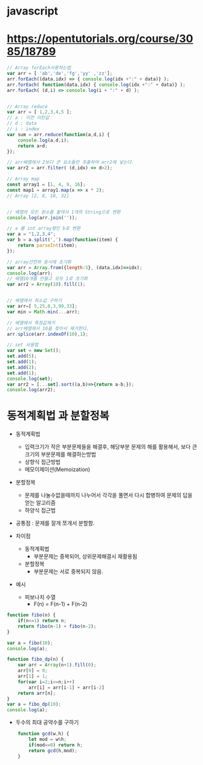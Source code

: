 # javascript
# https://opentutorials.org/course/3085/18789



```javascript
// Array forEach사용하는법 
var arr = [ 'ab','de','fg','yy' ,'zz'];
arr.forEach((data,idx) => { console.log(idx +":" + data)} );
arr.forEach( function(data,idx) { console.log(idx +":" + data)} );
arr.forEach( (d,i) => console.log(i + ":" + d) );


// Array reduce
var arr = [ 1,2,3,4,5 ];
// a : 이전 리턴값
// d : data
// i : index 
var sum = arr.reduce(function(a,d,i) { 
    console.log(a,d,i);
    return a+d;
});

// arr배열에서 2보다 큰 요소들만 추출하여 arr2에 넣는다.
var arr2 = arr.filter( (d,idx) => d>2);

// Array map
const array1 = [1, 4, 9, 16];
const map1 = array1.map(x => x * 2);
// Array [2, 8, 18, 32]


// 배열의 모든 원소를 붙여서 1개의 String으로 변환
console.log(arr.join(''));

// a 를 int array형인 b로 변환
var a = "1,2,3,4";
var b = a.split(',').map(function(item) {
    return parseInt(item);
});

// array선언와 동시에 초기화
var arr = Array.from({length:5}, (data,idx)=>idx);
console.log(arr);
// 배열10개를 만들고 모두 1로 초기화
var arr2 = Array(10).fill(1);


// 배열에서 최소값 구하기
var arr=[ 5,25,8,3,99,33];
var min = Math.min(...arr);  

// 배열에서 특정값제거
// arr배열에서 10을 찾아서 제거한다.
arr.splice(arr.indexOf(10),1);

// set 사용법
var set = new Set();
set.add(5);
set.add(1);
set.add(2);
set.add(1);
console.log(set);
var arr2 = [...set].sort((a,b)=>{return a-b;});
console.log(arr2);
```





# 동적계획법 과 분할정복 
* 동적계획법
    * 입력크기가 작은 부분문제들을 해결후, 해당부분 문제의 해를 활용해서, 보다 큰 크기의 부분문제를 해결하는방법
    * 상향식 접근방법
    * 메모이제이션(Memoization) 
* 분할정복
    * 문제를 나눌수없을때까지 나누어서 각각을 풀면서 다시 합병하여 문제의 답을 얻는 알고리즘
    * 하양식 접근법
 
* 공통점 : 문제를 잘개 쪼개서 분할함.
* 차이점 
    * 동적계획법
        * 부분문제는 중복되어, 상위문제해결시 재활용됨
    * 분할정복 
        * 부분문제는 서로 중복되지 않음. 

* 예시
    * 피보나치 수열 
        * F(n) = F(n-1) + F(n-2)
```javascript
function fibo(n) {
	if(n<=1) return n;
	return fibo(n-1) + fibo(n-2);
}

var a = fibo(10);
console.log(a);
```        


```javascript
function fibo_dp(n) {
	var arr = Array(n+1).fill(0);
	arr[0] = 0;
	arr[1] = 1;
	for(var i=2;i<=n;i++) 
		arr[i] = arr[i-1] + arr[i-2]
	return arr[n];
}
var a = fibo_dp(10);
console.log(a);
```

* 두수의 최대 공약수를 구하기
```javascript
    function gcd(w,h) {
        let mod = w%h;
        if(mod==0) return h;
        return gcd(h,mod);
    }
```    